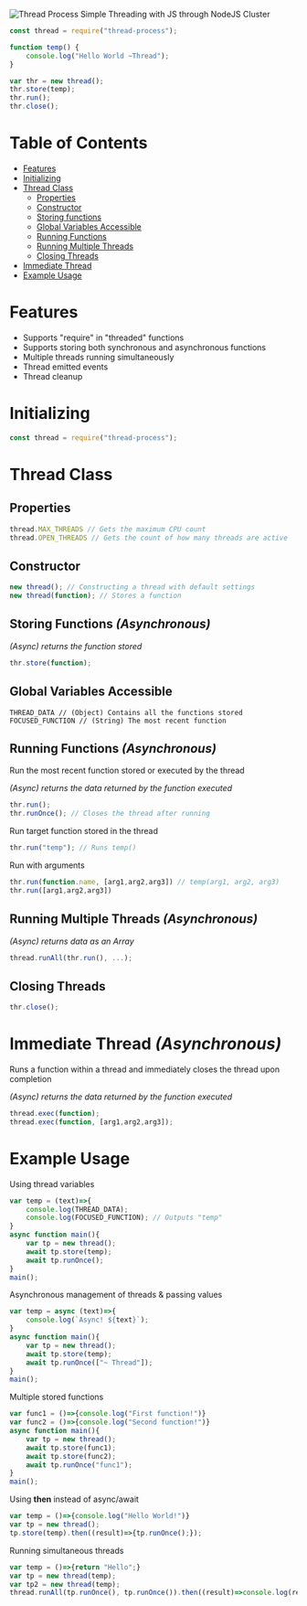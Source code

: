 ![Thread Process](https://github.com/PotatoParser/threadProcess/blob/master/thread-process.png?raw=true)
Simple Threading with JS through NodeJS Cluster
```javascript
const thread = require("thread-process");

function temp() {
    console.log("Hello World ~Thread");
}

var thr = new thread();
thr.store(temp);
thr.run();
thr.close();
```
# Table of Contents
+ [Features](#features)
+ [Initializing](#initializing)
+ [Thread Class](#thread-class)
	+ [Properties](#properties)
	+ [Constructor](#constructor)
	+ [Storing functions](#storing-functions-asynchronous)
	+ [Global Variables Accessible](#global-variables-accessible)
	+ [Running Functions](#running-functions-asynchronous)
	+ [Running Multiple Threads](#running-multiple-threads-asynchronous)
	+ [Closing Threads](#closing-threads)
+ [Immediate Thread](#immediate-thread-asynchronous)
+ [Example Usage](#example-usage)

# Features
+ Supports "require" in "threaded" functions
+ Supports storing both synchronous and asynchronous functions
+ Multiple threads running simultaneously
+ Thread emitted events
+ Thread cleanup

# Initializing
```javascript
const thread = require("thread-process");
```
# Thread Class
## Properties
```javascript
thread.MAX_THREADS // Gets the maximum CPU count
thread.OPEN_THREADS // Gets the count of how many threads are active
```
## Constructor
```javascript
new thread(); // Constructing a thread with default settings
new thread(function); // Stores a function
```
## Storing Functions *(Asynchronous)*
*(Async) returns the function stored*
```javascript
thr.store(function);
```
## Global Variables Accessible
```javscript
THREAD_DATA // (Object) Contains all the functions stored
FOCUSED_FUNCTION // (String) The most recent function
```
## Running Functions *(Asynchronous)*
Run the most recent function stored or executed by the thread

*(Async) returns the data returned by the function executed*
```javascript
thr.run();
thr.runOnce(); // Closes the thread after running
```
Run target function stored in the thread
```javascript
thr.run("temp"); // Runs temp()
```
Run with arguments
```javascript
thr.run(function.name, [arg1,arg2,arg3]) // temp(arg1, arg2, arg3)
thr.run([arg1,arg2,arg3])
```
## Running Multiple Threads *(Asynchronous)*

*(Async) returns data as an Array*
```javascript
thread.runAll(thr.run(), ...);
```
## Closing Threads
```javascript
thr.close();
```
# Immediate Thread *(Asynchronous)*
Runs a function within a thread and immediately closes the thread upon completion

*(Async) returns the data returned by the function executed*
```javascript
thread.exec(function);
thread.exec(function, [arg1,arg2,arg3]);
```
# Example Usage
Using thread variables
```javascript
var temp = (text)=>{
    console.log(THREAD_DATA);
    console.log(FOCUSED_FUNCTION); // Outputs "temp"
}
async function main(){
    var tp = new thread();
    await tp.store(temp);
    await tp.runOnce();
}
main();
```
Asynchronous management of threads & passing values
```javascript
var temp = async (text)=>{
    console.log(`Async! ${text}`);
}
async function main(){
    var tp = new thread();
    await tp.store(temp);
    await tp.runOnce(["~ Thread"]);
}
main();
```
Multiple stored functions
```javascript
var func1 = ()=>{console.log("First function!")}
var func2 = ()=>{console.log("Second function!")}
async function main(){
    var tp = new thread();
    await tp.store(func1);
    await tp.store(func2);
    await tp.runOnce("func1");
}
main();
```
Using **then** instead of async/await
```javascript
var temp = ()=>{console.log("Hello World!")}
var tp = new thread();
tp.store(temp).then((result)=>{tp.runOnce();});
```
Running simultaneous threads
```javascript
var temp = ()=>{return "Hello";}
var tp = new thread(temp);
var tp2 = new thread(temp);
thread.runAll(tp.runOnce(), tp.runOnce()).then((result)=>console.log(result));
```
